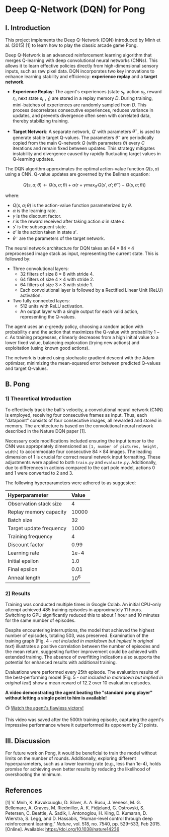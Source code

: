 # Deep Q-Network (DQN) for Pong

## I. Introduction

This project implements the Deep Q-Network (DQN) introduced by Minh et al. (2015) [1] to learn how to play the classic arcade game Pong.

Deep Q-Network is an advanced reinforcement learning algorithm that merges Q-learning with deep convolutional neural networks (CNNs). This allows it to learn effective policies directly from high-dimensional sensory inputs, such as raw pixel data. DQN incorporates two key innovations to enhance learning stability and efficiency: **experience replay** and a **target network**.

* **Experience Replay**: The agent's experiences (state $s_t$, action $a_t$, reward $r_t$, next state $s_{t+1}$) are stored in a replay memory $D$. During training, mini-batches of experiences are randomly sampled from $D$. This process decorrelates consecutive experiences, reduces variance in updates, and prevents divergence often seen with correlated data, thereby stabilizing training.

* **Target Network**: A separate network, $Q'$ with parameters $\theta^-$, is used to generate stable target Q-values. The parameters $\theta^-$ are periodically copied from the main Q-network $Q$ (with parameters $\theta$) every $C$ iterations and remain fixed between updates. This strategy mitigates instability and divergence caused by rapidly fluctuating target values in Q-learning updates.

The DQN algorithm approximates the optimal action-value function $Q(s, a)$ using a CNN. Q-value updates are governed by the Bellman equation:

$$Q(s, a; \theta) \leftarrow Q(s, a; \theta) + \alpha (r + \gamma \max_{a'} Q(s', a'; \theta^-) - Q(s, a; \theta))$$

where:
* $Q(s, a; \theta)$ is the action-value function parameterized by $\theta$.
* $\alpha$ is the learning rate.
* $\gamma$ is the discount factor.
* $r$ is the reward received after taking action $a$ in state $s$.
* $s'$ is the subsequent state.
* $a'$ is the action taken in state $s'$.
* $\theta^-$ are the parameters of the target network.

The neural network architecture for DQN takes an $84 \times 84 \times 4$ preprocessed image stack as input, representing the current state. This is followed by:
* Three convolutional layers:
    * 32 filters of size $8 \times 8$ with stride 4.
    * 64 filters of size $4 \times 4$ with stride 2.
    * 64 filters of size $3 \times 3$ with stride 1.
    * Each convolutional layer is followed by a Rectified Linear Unit (ReLU) activation.
* Two fully connected layers:
    * 512 units with ReLU activation.
    * An output layer with a single output for each valid action, representing the Q-values.

The agent uses an $\epsilon$-greedy policy, choosing a random action with probability $\epsilon$ and the action that maximizes the Q-value with probability $1 - \epsilon$. As training progresses, $\epsilon$ linearly decreases from a high initial value to a lower fixed value, balancing exploration (trying new actions) and exploitation (using known good actions).

The network is trained using stochastic gradient descent with the Adam optimizer, minimizing the mean-squared error between predicted Q-values and target Q-values.

## B. Pong

### 1) Theoretical Introduction

To effectively track the ball's velocity, a convolutional neural network (CNN) is employed, receiving four consecutive frames as input. Thus, each "datapoint" consists of four consecutive images, all rewarded and stored in memory. The architecture is based on the convolutional neural network described in the Nature DQN paper [1].

Necessary code modifications included ensuring the input tensor to the CNN was appropriately dimensioned as `[1, number of pictures, height, width]` to accommodate four consecutive $84 \times 84$ images. The leading dimension of 1 is crucial for correct neural network input formatting. These adjustments were applied to both `train.py` and `evaluate.py`. Additionally, due to differences in actions compared to the cart pole model, actions 0 and 1 were converted to 2 and 3.

The following hyperparameters were adhered to as suggested:

| Hyperparameter            | Value    |
| :------------------------ | :------- |
| Observation stack size    | 4        |
| Replay memory capacity    | 10000    |
| Batch size                | 32       |
| Target update frequency   | 1000     |
| Training frequency        | 4        |
| Discount factor           | 0.99     |
| Learning rate             | 1e-4     |
| Initial epsilon           | 1.0      |
| Final epsilon             | 0.01     |
| Anneal length             | $10^6$   |

### 2) Results

Training was conducted multiple times in Google Colab. An initial CPU-only attempt achieved 485 training episodes in approximately 11 hours. Switching to GPU significantly reduced this to about 1 hour and 10 minutes for the same number of episodes.

Despite encountering interruptions, the model that achieved the highest number of episodes, totaling 503, was preserved. Examination of the training graph (Fig. 4 - *not included in markdown but implied in original text*) illustrates a positive correlation between the number of episodes and the mean return, suggesting further improvement could be achieved with extended training. The absence of overfitting indications also supports the potential for enhanced results with additional training.

Evaluations were performed every 25th episode. The evaluation results of the best-performing model (Fig. 5 - *not included in markdown but implied in original text*) show a mean reward of 12.2 over 10 evaluation episodes.

**A video demonstrating the agent beating the "standard pong player" without letting a single point to him is available!**

📺 [Watch the agent's flawless victory!](test-video-episode-600.mp4)

This video was saved after the 500th training episode, capturing the agent's impressive performance where it outperformed its opponent by 21 points.

## III. Discussion

For future work on Pong, it would be beneficial to train the model without limits on the number of rounds. Additionally, exploring different hyperparameters, such as a lower learning rate (e.g., less than 1e-4), holds promise for achieving even better results by reducing the likelihood of overshooting the minimum.

## References

[1] V. Mnih, K. Kavukcuoglu, D. Silver, A. A. Rusu, J. Veness, M. G. Bellemare, A. Graves, M. Riedmiller, A. K. Fidjeland, G. Ostrovski, S. Petersen, C. Beattie, A. Sadik, I. Antonoglou, H. King, D. Kumaran, D. Wierstra, S. Legg, and D. Hassabis, “Human-level control through deep reinforcement learning,” *Nature*, vol. 518, no. 7540, pp. 529–533, Feb 2015. [Online]. Available: https://doi.org/10.1038/nature14236
